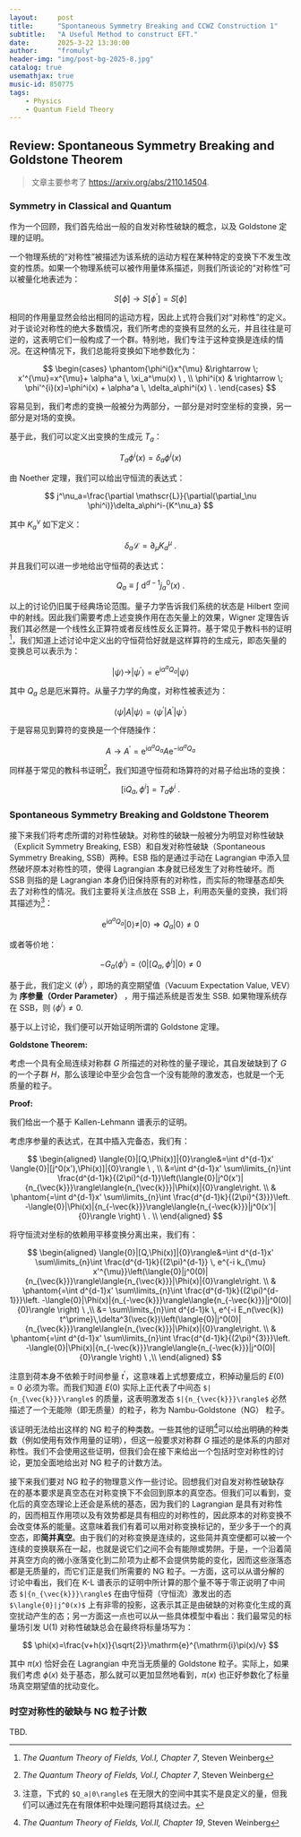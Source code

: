 ```yaml
---
layout:     post
title:      "Spontaneous Symmetry Breaking and CCWZ Construction 1"
subtitle:   "A Useful Method to construct EFT."
date:       2025-3-22 13:30:00
author:     "fromuly"
header-img: "img/post-bg-2025-8.jpg"
catalog: true
usemathjax: true
music-id: 850775
tags:
    - Physics
    - Quantum Field Theory
---
```


## Review: Spontaneous Symmetry Breaking and Goldstone Theorem

> 文章主要参考了 https://arxiv.org/abs/2110.14504.

### Symmetry in Classical and Quantum

作为一个回顾，我们首先给出一般的自发对称性破缺的概念，以及 Goldstone 定理的证明。

一个物理系统的“对称性”被描述为该系统的运动方程在某种特定的变换下不发生改变的性质。如果一个物理系统可以被作用量体系描述，则我们所谈论的“对称性”可以被量化地表述为：

$$
    S\left[\phi\right]\rightarrow S\left[\phi^\prime\right]=S\left[\phi\right]
$$

相同的作用量显然会给出相同的运动方程，因此上式符合我们对“对称性”的定义。对于谈论对称性的绝大多数情况，我们所考虑的变换有显然的幺元，并且往往是可逆的，这表明它们一般构成了一个群。特别地，我们专注于这种变换是连续的情况。在这种情况下，我们总能将变换如下地参数化为：

$$
    \begin{cases}
        \phantom{\phi^i(}x^{\mu} &\rightarrow \; x'^{\mu}=x^{\mu}+ \alpha^a \, \xi_a^\mu(x) \ , \\
        \phi^i(x) & \rightarrow \; \phi'^{i}(x)=\phi^i(x) + \alpha^a \, \delta_a\phi^i(x) \ .
    \end{cases}
$$

容易见到，我们考虑的变换一般被分为两部分，一部分是对时空坐标的变换，另一部分是对场的变换。

基于此，我们可以定义出变换的生成元 $T_a$：

$$
    T_a\phi^i(x)=\delta_a\phi^i(x)
$$

由 Noether 定理，我们可以给出守恒流的表达式：

$$
    j^\nu_a=\frac{\partial \mathscr{L}}{\partial(\partial_\nu \phi^i)}\delta_a\phi^i-{K^\nu_a}
$$

其中 $K^\nu_a$ 如下定义：

$$
    \delta_a\mathscr{L}=\partial_\mu K^\mu_a\:.
$$

并且我们可以进一步地给出守恒荷的表达式：

$$
    Q_a\equiv\int\:\mathrm{d}^{d-1}j_a^0(x)\ .
$$

以上的讨论仍旧属于经典场论范围。量子力学告诉我们系统的状态是 Hilbert 空间中的射线。因此我们需要考虑上述变换作用在态矢量上的效果，Wigner 定理告诉我们其必然是一个线性幺正算符或者反线性反幺正算符。基于常见于教科书的证明[^1]，我们知道上述讨论中定义出的守恒荷恰好就是这样算符的生成元，即态矢量的变换总可以表示为：

$$
    |\psi\rangle\rightarrow|\psi^\prime\rangle=\mathrm{e}^{\mathrm{i}\alpha^a Q_a}|\psi\rangle
$$

其中 $Q_a$ 总是厄米算符。从量子力学的角度，对称性被表述为：

$$
    \langle\psi|A|\psi\rangle=\langle\psi^\prime|A^\prime|\psi^\prime\rangle
$$

于是容易见到算符的变换是一个伴随操作：

$$
    A\rightarrow A^\prime = \mathrm{e}^{\mathrm{i}\alpha^a Q_a}A\mathrm{e}^{-\mathrm{i}\alpha^a Q_a}
$$

同样基于常见的教科书证明[^1]，我们知道守恒荷和场算符的对易子给出场的变换：

$$
    [\mathrm{i}Q_a,\phi^i]=T_a\phi^i\ .
$$

### Spontaneous Symmetry Breaking and Goldstone Theorem

接下来我们将考虑所谓的对称性破缺。对称性的破缺一般被分为明显对称性破缺（Explicit Symmetry Breaking, ESB）和自发对称性破缺（Spontaneous Symmetry Breaking, SSB）两种。ESB 指的是通过手动在 Lagrangian 中添入显然破坏原本对称性的项，使得 Lagrangian 本身就已经发生了对称性破坏。而 SSB 则指的是 Lagrangian 本身仍旧保持原有的对称性，而实际的物理基态却失去了对称性的情况。我们主要将关注点放在 SSB 上，利用态矢量的变换，我们将其描述为[^2]：

$$
    \mathrm{e}^{\mathrm{i}\alpha^a Q_a}|0\rangle\neq|0\rangle\Rightarrow Q_a|0\rangle\neq 0
$$

或者等价地：

$$
    -G_a\langle\phi^i\rangle=\langle0|[Q_a,\phi^i]|0\rangle\neq 0
$$

基于此，我们定义 $\langle\phi^i\rangle$ ，即场的真空期望值（Vacuum Expectation Value, VEV）为 **序参量（Order Parameter）** ，用于描述系统是否发生 SSB. 如果物理系统存在 SSB，则 $\langle\phi^i\rangle\neq0$.

基于以上讨论，我们便可以开始证明所谓的 Goldstone 定理。

**Goldstone Theorem:**

考虑一个具有全局连续对称群 $G$ 所描述的对称性的量子理论，其自发破缺到了 $G$ 的一个子群 $H$，那么该理论中至少会包含一个没有能隙的激发态，也就是一个无质量的粒子。

**Proof:**

我们给出一个基于 Kallen-Lehmann 谱表示的证明。

考虑序参量的表达式，在其中插入完备态，我们有：

$$
\begin{aligned}
    \langle{0}|[Q,\Phi(x)]|{0}\rangle&=\int d^{d-1}x' \langle{0}|[j^0(x'),\Phi(x)]|{0}\rangle \ , \\
    &=\int d^{d-1}x' \sum\limits_{n}\int \frac{d^{d-1}k}{(2\pi)^{d-1}}\left(\langle{0}|j^0(x')|{n_{\vec{k}}}\rangle\langle{n_{\vec{k}}}|\Phi(x)|{0}\rangle\right. \\
    & \phantom{=\int d^{d-1}x' \sum\limits_{n}\int \frac{d^{d-1}k}{(2\pi)^{3}}}\left. -\langle{0}|\Phi(x)|{n_{-\vec{k}}}\rangle\langle{n_{-\vec{k}}}|j^0(x')|{0}\rangle \right) \ . \\
\end{aligned}
$$

将守恒流对坐标的依赖用平移变换分离出来，我们有：

$$
\begin{aligned}
    \langle{0}|[Q,\Phi(x)]|{0}\rangle&=\int d^{d-1}x' \sum\limits_{n}\int \frac{d^{d-1}k}{(2\pi)^{d-1}} \, e^{-i k_{\mu} x'^{\mu}}\left(\langle{0}|j^0(0)|{n_{\vec{k}}}\rangle\langle{n_{\vec{k}}}|\Phi(x)|{0}\rangle\right. \\
    & \phantom{=\int d^{d-1}x' \sum\limits_{n}\int \frac{d^{d-1}k}{(2\pi)^{d-1}}}\left. -\langle{0}|\Phi(x)|{n_{-\vec{k}}}\rangle\langle{n_{-\vec{k}}}|j^0(0)|{0}\rangle \right)  \ ,\\
    &= \sum\limits_{n}\int d^{d-1}k \, e^{-i E_n(\vec{k}) t^\prime}\,\delta^3(\vec{k})\left(\langle{0}|j^0(0)|{n_{\vec{k}}}\rangle\langle{n_{\vec{k}}}|\Phi(x)|{0}\rangle\right. \\
    & \phantom{=\int d^{d-1}x' \sum\limits_{n}\int \frac{d^{d-1}k}{(2\pi)^{3}}}\left. -\langle{0}|\Phi(x)|{n_{-\vec{k}}}\rangle\langle{n_{-\vec{k}}}|j^0(0)|{0}\rangle \right)  \ ,\\
\end{aligned}
$$

注意到荷本身不依赖于时间参量 $t^\prime$，这意味着上式想要成立，积掉动量后的 $E(0)=0$ 必须为零。而我们知道 $E(0)$ 实际上正代表了中间态 `$|{n_{\vec{k}}}\rangle$` 的质量，这表明激发态 `$|{n_{\vec{k}}}\rangle$` 必然描述了一个无能隙（即无质量）的粒子，称为 Nambu-Goldstone（NG） 粒子。

该证明无法给出这样的 NG 粒子的种类数。一些其他的证明[^3]可以给出明确的种类数（例如使用有效作用量的证明），但这一般要求对称群 $G$ 描述的是体系的内部对称性。我们不会使用这些证明，但我们会在接下来给出一个包括时空对称性的讨论，更加全面地给出对 NG 粒子的计数方法。

接下来我们要对 NG 粒子的物理意义作一些讨论。回想我们对自发对称性破缺存在的基本要求是真空态在对称变换下不会回到原本的真空态。但我们可以看到，变化后的真空态理论上还会是系统的基态，因为我们的 Lagrangian 是具有对称性的，因而相互作用项以及有效势都是具有相应的对称性的，因此原本的对称变换不会改变体系的能量。这意味着我们有着可以用对称变换标记的，至少多于一个的真空态，即**简并真空**。由于我们的对称变换是连续的，这些简并真空便都可以被一个连续的变换联系在一起，也就是说它们之间不会有能隙或势阱。于是，一个沿着简并真空方向的微小涨落变化到二阶项为止都不会提供势能的变化，因而这些涨落态都是无质量的，而它们正是我们所需要的 NG 粒子。一方面，这可以从谱分解的讨论中看出，我们在 K-L 谱表示的证明中所计算的那个量不等于零正说明了中间态 `$|{n_{\vec{k}}}\rangle$` 在由守恒荷（守恒流）激发出的态 `$\langle{0}|j^0(x)$` 上有非零的投影，这表示其正是由破缺的对称变化生成的真空扰动产生的态；另一方面这一点也可以从一些具体模型中看出：我们最常见的标量场引发 $\mathrm{U}(1)$ 对称性破缺总会在最终将标量场写为：

$$
    \phi(x)=\frac{v+h(x)}{\sqrt{2}}\mathrm{e}^{\mathrm{i}\pi(x)/v}
$$

其中 $\pi(x)$ 恰好会在 Lagrangian 中充当无质量的 Goldstone 粒子。实际上，如果我们考虑 $\phi(x)$ 处于基态，那么就可以更加显然地看到，$\pi(x)$ 也正好参数化了标量场真空期望值的扰动变化。

### 时空对称性的破缺与 NG 粒子计数

TBD.

[^1]: *The Quantum Theory of Fields, Vol.I, Chapter 7*, Steven Weinberg
[^2]: 注意，下式的 `$Q_a|0\rangle$` 在无限大的空间中其实不是良定义的量，但我们可以通过先在有限体积中处理问题将其绕过去。
[^3]: *The Quantum Theory of Fields, Vol.II, Chapter 19*, Steven Weinberg